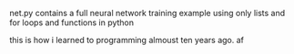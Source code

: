 


net.py contains a full neural network training example using only lists and for loops and functions in python

this is how i learned to programming almoust ten years ago. af

